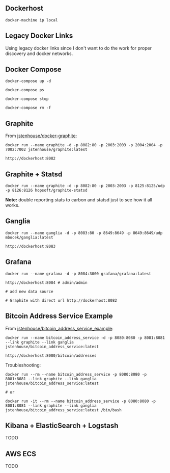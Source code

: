 
## Dockerhost

```
docker-machine ip local
```


## Legacy Docker Links

Using legacy docker links since I don't want to do the work for proper discovery and docker networks.


## Docker Compose

```
docker-compose up -d

docker-compose ps

docker-compose stop

docker-compose rm -f
```


## Graphite

From [jstenhouse/docker-graphite](https://github.com/jstenhouse/docker-graphite):

```
docker run --name graphite -d -p 8082:80 -p 2003:2003 -p 2004:2004 -p 7002:7002 jstenhouse/graphite:latest
```

```
http://dockerhost:8082
```


## Graphite + Statsd

```
docker run --name graphite -d -p 8082:80 -p 2003:2003 -p 8125:8125/udp -p 8126:8126 hopsoft/graphite-statsd
```

**Note:** double reporting stats to carbon and statsd just to see how it all works.


## Ganglia

```
docker run --name ganglia -d -p 8083:80 -p 8649:8649 -p 8649:8649/udp mbocek/ganglia:latest
```

```
http://dockerhost:8083
```


## Grafana

```
docker run --name grafana -d -p 8084:3000 grafana/grafana:latest
```

```
http://dockerhost:8084 # admin/admin

# add new data source

# Graphite with direct url http://dockerhost:8082
```


## Bitcoin Address Service Example

From [jstenhouse/bitcoin_address_service_example](https://github.com/jstenhouse/bitcoin_address_service_example):

```
docker run --name bitcoin_address_service -d -p 8080:8080 -p 8081:8081 --link graphite --link ganglia jstenhouse/bitcoin_address_service:latest
```

```
http://dockerhost:8080/bitcoin/addresses
```

Troubleshooting:

```
docker run --rm --name bitcoin_address_service -p 8080:8080 -p 8081:8081 --link graphite --link ganglia jstenhouse/bitcoin_address_service:latest

# or

docker run -it --rm --name bitcoin_address_service -p 8080:8080 -p 8081:8081 --link graphite --link ganglia jstenhouse/bitcoin_address_service:latest /bin/bash
```


## Kibana + ElasticSearch + Logstash

TODO


## AWS ECS

TODO

